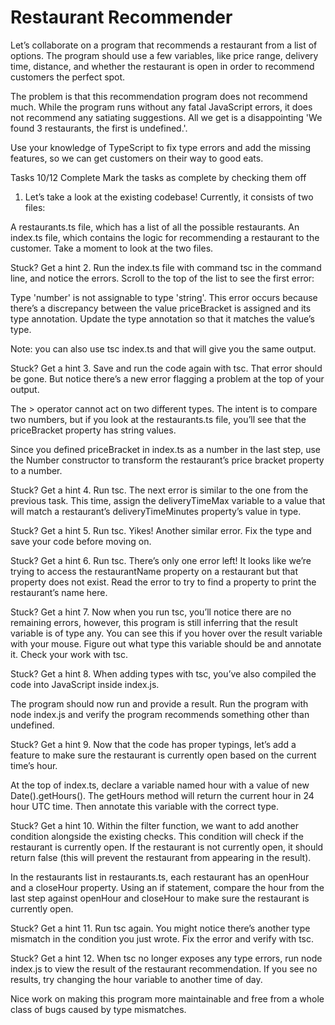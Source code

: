 # Restaurant Recommender

Let’s collaborate on a program that recommends a restaurant from a list of options. The program should use a few variables, like price range, delivery time, distance, and whether the restaurant is open in order to recommend customers the perfect spot.

The problem is that this recommendation program does not recommend much. While the program runs without any fatal JavaScript errors, it does not recommend any satiating suggestions. All we get is a disappointing 'We found 3 restaurants, the first is undefined.'.

Use your knowledge of TypeScript to fix type errors and add the missing features, so we can get customers on their way to good eats.

Tasks
10/12 Complete
Mark the tasks as complete by checking them off

1.  Let’s take a look at the existing codebase! Currently, it consists of two files:

A restaurants.ts file, which has a list of all the possible restaurants.
An index.ts file, which contains the logic for recommending a restaurant to the customer.
Take a moment to look at the two files.

Stuck? Get a hint 2.
Run the index.ts file with command tsc in the command line, and notice the errors. Scroll to the top of the list to see the first error:

Type 'number' is not assignable to type 'string'.
This error occurs because there’s a discrepancy between the value priceBracket is assigned and its type annotation. Update the type annotation so that it matches the value’s type.

Note: you can also use tsc index.ts and that will give you the same output.

Stuck? Get a hint 3.
Save and run the code again with tsc. That error should be gone. But notice there’s a new error flagging a problem at the top of your output.

The > operator cannot act on two different types. The intent is to compare two numbers, but if you look at the restaurants.ts file, you’ll see that the priceBracket property has string values.

Since you defined priceBracket in index.ts as a number in the last step, use the Number constructor to transform the restaurant’s price bracket property to a number.

Stuck? Get a hint 4.
Run tsc. The next error is similar to the one from the previous task. This time, assign the deliveryTimeMax variable to a value that will match a restaurant’s deliveryTimeMinutes property’s value in type.

Stuck? Get a hint 5.
Run tsc. Yikes! Another similar error. Fix the type and save your code before moving on.

Stuck? Get a hint 6.
Run tsc. There’s only one error left! It looks like we’re trying to access the restaurantName property on a restaurant but that property does not exist. Read the error to try to find a property to print the restaurant’s name here.

Stuck? Get a hint 7.
Now when you run tsc, you’ll notice there are no remaining errors, however, this program is still inferring that the result variable is of type any. You can see this if you hover over the result variable with your mouse. Figure out what type this variable should be and annotate it. Check your work with tsc.

Stuck? Get a hint 8.
When adding types with tsc, you’ve also compiled the code into JavaScript inside index.js.

The program should now run and provide a result. Run the program with node index.js and verify the program recommends something other than undefined.

Stuck? Get a hint 9.
Now that the code has proper typings, let’s add a feature to make sure the restaurant is currently open based on the current time’s hour.

At the top of index.ts, declare a variable named hour with a value of new Date().getHours(). The getHours method will return the current hour in 24 hour UTC time. Then annotate this variable with the correct type.

Stuck? Get a hint 10.
Within the filter function, we want to add another condition alongside the existing checks. This condition will check if the restaurant is currently open. If the restaurant is not currently open, it should return false (this will prevent the restaurant from appearing in the result).

In the restaurants list in restaurants.ts, each restaurant has an openHour and a closeHour property. Using an if statement, compare the hour from the last step against openHour and closeHour to make sure the restaurant is currently open.

Stuck? Get a hint 11.
Run tsc again. You might notice there’s another type mismatch in the condition you just wrote. Fix the error and verify with tsc.

Stuck? Get a hint 12.
When tsc no longer exposes any type errors, run node index.js to view the result of the restaurant recommendation. If you see no results, try changing the hour variable to another time of day.

Nice work on making this program more maintainable and free from a whole class of bugs caused by type mismatches.
